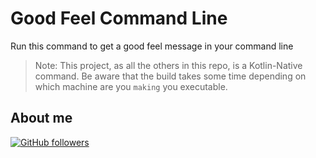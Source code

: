 # Good Feel Command Line

Run this command to get a good feel message in your command line

> Note: This project, as all the others in this repo, is a Kotlin-Native command. Be aware that the build takes some time depending on which machine are you `making` you executable.

## About me

[![GitHub followers](https://img.shields.io/github/followers/jesperancinha.svg?label=Jesperancinha&style=for-the-badge&logo=github&color=grey "GitHub")](https://github.com/jesperancinha)
